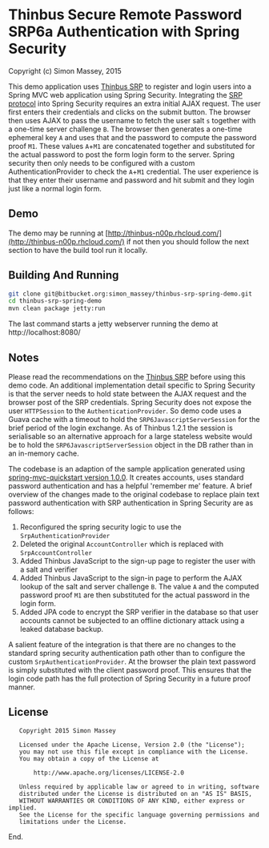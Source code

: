 # Thinbus Secure Remote Password SRP6a Authentication with Spring Security

Copyright (c) Simon Massey, 2015
 
This demo application uses [Thinbus SRP](https://bitbucket.org/simon_massey/thinbus-srp-js) to register and login users into a Spring MVC web application using Spring Security. Integrating the [SRP protocol](http://srp.stanford.edu/design.html) into Spring Security requires an extra initial AJAX request. The user first enters their credentials and clicks on the submit button. The browser then uses AJAX to pass the username to fetch the user salt `s` together with a one-time server challenge `B`. The browser then generates a one-time ephemeral key `A` and uses that and the password to compute the password proof `M1`. These values `A`+`M1` are concatenated together and substituted for the actual password to post the form login form to the server.  Spring security then only needs to be configured with a custom AuthenticationProvider to check the `A`+`M1` credential. The user experience is that they enter their username and password and hit submit and they login just like a normal login form. 

## Demo

The demo may be running at [http://thinbus-n00p.rhcloud.com/](http://thinbus-n00p.rhcloud.com/) if not then you should follow the next section to have the build tool run it locally. 

## Building And Running

```sh
git clone git@bitbucket.org:simon_massey/thinbus-srp-spring-demo.git
cd thinbus-srp-spring-demo
mvn clean package jetty:run
```

The last command starts a jetty webserver running the demo at http://localhost:8080/

## Notes

Please read the recommendations on the [Thinbus SRP](https://bitbucket.org/simon_massey/thinbus-srp-js) before using this demo code. An additional implementation detail specific to Spring Security is that the server needs to hold state between the AJAX request and the browser post of the SRP credentials. Spring Security does not expose the user `HTTPSession` to the `AuthenticationProvider`. So demo code uses a Guava cache with a timeout to hold the `SRP6JavascriptServerSession` for the brief period of the login exchange. As of Thinbus 1.2.1 the session is serialisable so an alternative approach for a large stateless website would be to hold the `SRP6JavascriptServerSession` object in the DB rather than in an in-memory cache.  

The codebase is an adaption of the sample application generated using [spring-mvc-quickstart version 1.0.0](https://github.com/kolorobot/spring-mvc-quickstart-archetype). It creates accounts, uses standard password authentication and has a helpful 'remember me' feature. A brief overview of the changes made to the original codebase to replace plain text password authentication with SRP authentication in Spring Security are as follows:
 
1. Reconfigured the spring security logic to use the `SrpAuthenticationProvider`
1. Deleted the original `AccountController` which is replaced with `SrpAccountController`
1. Added Thinbus JavaScript to the sign-up page to register the user with a salt and verifier
1. Added Thinbus JavaScript to the sign-in page to perform the AJAX lookup of the salt and server challenge `B`. The value `A` and the computed password proof `M1` are then substituted for the actual password in the login form. 
1. Added JPA code to encrypt the SRP verifier in the database so that user accounts cannot be subjected to an offline dictionary attack using a leaked database backup. 

A salient feature of the integration is that there are no changes to the standard spring security authentication path other than to configure the custom `SrpAuthenticationProvider`. At the browser the plain text password is simply substituted with the client password proof. This ensures that the login code path has the full protection of Spring Security in a future proof manner.

## License

```
   Copyright 2015 Simon Massey

   Licensed under the Apache License, Version 2.0 (the "License");
   you may not use this file except in compliance with the License.
   You may obtain a copy of the License at

       http://www.apache.org/licenses/LICENSE-2.0

   Unless required by applicable law or agreed to in writing, software
   distributed under the License is distributed on an "AS IS" BASIS,
   WITHOUT WARRANTIES OR CONDITIONS OF ANY KIND, either express or implied.
   See the License for the specific language governing permissions and
   limitations under the License.
```
   
End.